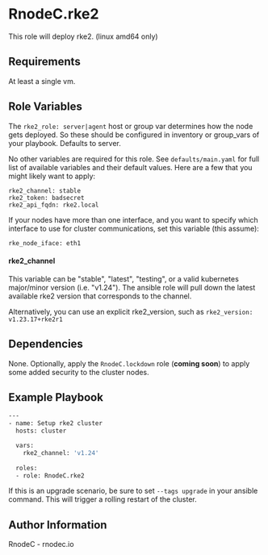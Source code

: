 RnodeC.rke2
=========

This role will deploy rke2.  (linux amd64 only) 

Requirements
------------

At least a single vm.   

Role Variables
--------------

The `rke2_role: server|agent` host or group var determines how the node gets deployed. So these should be configured in inventory or group_vars of your playbook.  Defaults to server. 

No other variables are required for this role.  See `defaults/main.yaml` for full list of available variables and their default values.  Here are a few that you might likely want to apply:

```
rke2_channel: stable
rke2_token: badsecret 
rke2_api_fqdn: rke2.local
```

If your nodes have more than one interface, and you want to specify which interface to use for cluster communications, set this variable (this assume):
```
rke_node_iface: eth1
```


#### rke2_channel 

This variable can be "stable", "latest", "testing", or a valid kubernetes major/minor version (i.e. "v1.24").  The ansible role will pull down the latest available rke2 version that corresponds to the channel.  

Alternatively, you can use an explicit rke2_version, such as `rke2_version: v1.23.17+rke2r1`

Dependencies
------------
None.  Optionally, apply the `RnodeC.lockdown` role (**coming soon**) to apply some added security to the cluster nodes.  

Example Playbook
----------------

```bash
---
- name: Setup rke2 cluster
  hosts: cluster

  vars: 
    rke2_channel: 'v1.24'
  
  roles:
  - role: RnodeC.rke2 
```

If this is an upgrade scenario, be sure to set `--tags upgrade` in your ansible command. This will trigger a rolling restart of the cluster.  


Author Information
------------------

RnodeC - rnodec.io 
